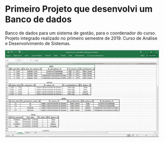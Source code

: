 # Primeiro Projeto que desenvolvi um Banco de dados
Banco de dados para um sistema de gestão, para o coordenador do curso. Projeto integrado realizado no primeiro semestre de 2019. Curso de Análise e Desenvolvimento de Sistemas.

![Modelagem_conceitual_01](https://github.com/RaphaelMolina/Projeto_banco_de_dados_01/blob/main/Modelagem_conceitual_01.JPG)
